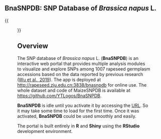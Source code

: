 ## BnaSNPDB: SNP Database of *Brassica napus* L. 


{{<figure src="/img/BnaSNPDB.png">}}

## Overview

The SNP database of *Brassica napus* L. (**BnaSNPDB**) is an interactive web portal that provides multiple analysis modules to visualize and explore SNPs among 1007 rapeseed germplasm accessions based on the data reported by previous research ([Wu et al., 2019](http://rapeseed.zju.edu.cn/pdf/mp.pdf)). The app is deployed at http://rapeseed.zju.edu.cn:3838/bnasnpdb for online use. The whole dataset and code of MaizeSNPDB is available at https://github.com/YTLogos/BnaSNPDB. 


**BnaSNPDB** is idle until you activate it by accessing the [URL](http://rapeseed.zju.edu.cn:3838/bnasnpdb). So it may take some time to load for the first time. Once it was activated, **BnaSNPDB** could be used smoothly and easily.

The portal is built entirely in **R** and **Shiny** using the **RStudio** development environment.

